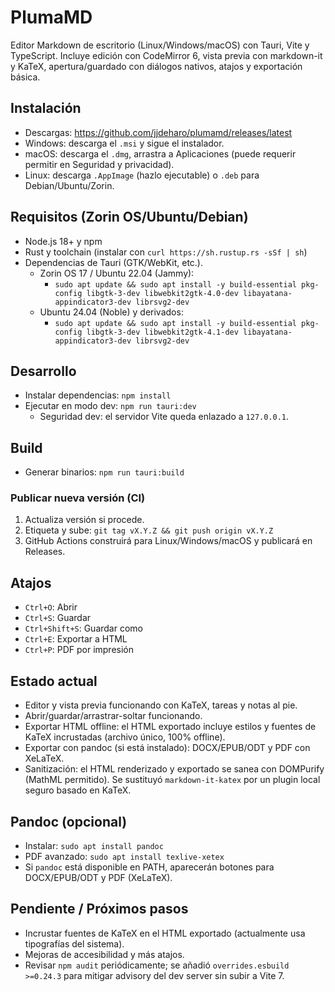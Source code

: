# PlumaMD

Editor Markdown de escritorio (Linux/Windows/macOS) con Tauri, Vite y TypeScript. Incluye edición con CodeMirror 6, vista previa con markdown-it y KaTeX, apertura/guardado con diálogos nativos, atajos y exportación básica.

## Instalación
- Descargas: https://github.com/jjdeharo/plumamd/releases/latest
- Windows: descarga el `.msi` y sigue el instalador.
- macOS: descarga el `.dmg`, arrastra a Aplicaciones (puede requerir permitir en Seguridad y privacidad).
- Linux: descarga `.AppImage` (hazlo ejecutable) o `.deb` para Debian/Ubuntu/Zorin.

## Requisitos (Zorin OS/Ubuntu/Debian)
- Node.js 18+ y npm
- Rust y toolchain (instalar con `curl https://sh.rustup.rs -sSf | sh`)
- Dependencias de Tauri (GTK/WebKit, etc.).
  - Zorin OS 17 / Ubuntu 22.04 (Jammy):
    - `sudo apt update && sudo apt install -y build-essential pkg-config libgtk-3-dev libwebkit2gtk-4.0-dev libayatana-appindicator3-dev librsvg2-dev`
  - Ubuntu 24.04 (Noble) y derivados:
    - `sudo apt update && sudo apt install -y build-essential pkg-config libgtk-3-dev libwebkit2gtk-4.1-dev libayatana-appindicator3-dev librsvg2-dev`

## Desarrollo
- Instalar dependencias: `npm install`
- Ejecutar en modo dev: `npm run tauri:dev`
  - Seguridad dev: el servidor Vite queda enlazado a `127.0.0.1`.

## Build
- Generar binarios: `npm run tauri:build`

### Publicar nueva versión (CI)
1. Actualiza versión si procede.
2. Etiqueta y sube: `git tag vX.Y.Z && git push origin vX.Y.Z`
3. GitHub Actions construirá para Linux/Windows/macOS y publicará en Releases.

## Atajos
- `Ctrl+O`: Abrir
- `Ctrl+S`: Guardar
- `Ctrl+Shift+S`: Guardar como
- `Ctrl+E`: Exportar a HTML
- `Ctrl+P`: PDF por impresión

## Estado actual
- Editor y vista previa funcionando con KaTeX, tareas y notas al pie.
- Abrir/guardar/arrastrar-soltar funcionando.
- Exportar HTML offline: el HTML exportado incluye estilos y fuentes de KaTeX incrustadas (archivo único, 100% offline).
- Exportar con pandoc (si está instalado): DOCX/EPUB/ODT y PDF con XeLaTeX.
 - Sanitización: el HTML renderizado y exportado se sanea con DOMPurify (MathML permitido). Se sustituyó `markdown-it-katex` por un plugin local seguro basado en KaTeX.

## Pandoc (opcional)
- Instalar: `sudo apt install pandoc`
- PDF avanzado: `sudo apt install texlive-xetex`
- Si `pandoc` está disponible en PATH, aparecerán botones para DOCX/EPUB/ODT y PDF (XeLaTeX).

## Pendiente / Próximos pasos
- Incrustar fuentes de KaTeX en el HTML exportado (actualmente usa tipografías del sistema).
- Mejoras de accesibilidad y más atajos.
 - Revisar `npm audit` periódicamente; se añadió `overrides.esbuild >=0.24.3` para mitigar advisory del dev server sin subir a Vite 7.
